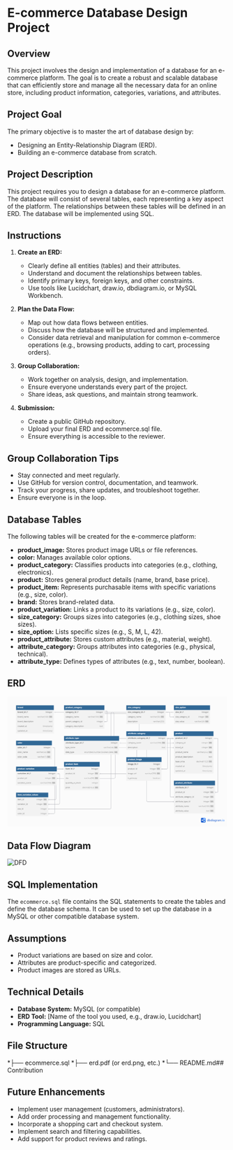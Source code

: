 # E-commerce Database Design Project

## Overview

This project involves the design and implementation of a database for an e-commerce platform.  The goal is to create a robust and scalable database that can efficiently store and manage all the necessary data for an online store, including product information, categories, variations, and attributes.

## Project Goal

The primary objective is to master the art of database design by:

* Designing an Entity-Relationship Diagram (ERD).
* Building an e-commerce database from scratch.

## Project Description

This project requires you to design a database for an e-commerce platform.  The database will consist of several tables, each representing a key aspect of the platform.  The relationships between these tables will be defined in an ERD.  The database will be implemented using SQL.

## Instructions

1.  **Create an ERD:**
    * Clearly define all entities (tables) and their attributes.
    * Understand and document the relationships between tables.
    * Identify primary keys, foreign keys, and other constraints.
    * Use tools like Lucidchart, draw.io, dbdiagram.io, or MySQL Workbench.

2.  **Plan the Data Flow:**
    * Map out how data flows between entities.
    * Discuss how the database will be structured and implemented.
    * Consider data retrieval and manipulation for common e-commerce operations (e.g., browsing products, adding to cart, processing orders).

3.  **Group Collaboration:**
    * Work together on analysis, design, and implementation.
    * Ensure everyone understands every part of the project.
    * Share ideas, ask questions, and maintain strong teamwork.

4.  **Submission:**
    * Create a public GitHub repository.
    * Upload your final ERD and ecommerce.sql file.
    * Ensure everything is accessible to the reviewer.

## Group Collaboration Tips

* Stay connected and meet regularly.
* Use GitHub for version control, documentation, and teamwork.
* Track your progress, share updates, and troubleshoot together.
* Ensure everyone is in the loop.

## Database Tables

The following tables will be created for the e-commerce platform:

* **product_image:** Stores product image URLs or file references.
* **color:** Manages available color options.
* **product_category:** Classifies products into categories (e.g., clothing, electronics).
* **product:** Stores general product details (name, brand, base price).
* **product_item:** Represents purchasable items with specific variations (e.g., size, color).
* **brand:** Stores brand-related data.
* **product_variation:** Links a product to its variations (e.g., size, color).
* **size_category:** Groups sizes into categories (e.g., clothing sizes, shoe sizes).
* **size_option:** Lists specific sizes (e.g., S, M, L, 42).
* **product_attribute:** Stores custom attributes (e.g., material, weight).
* **attribute_category:** Groups attributes into categories (e.g., physical, technical).
* **attribute_type:** Defines types of attributes (e.g., text, number, boolean).

## ERD 

![ERD](images/erd.png)

## Data Flow Diagram 

![DFD](images/dfd.png)

## SQL Implementation

The `ecommerce.sql` file contains the SQL statements to create the tables and define the database schema.  It can be used to set up the database in a MySQL or other compatible database system.

## Assumptions

* Product variations are based on size and color.
* Attributes are product-specific and categorized.
* Product images are stored as URLs.

## Technical Details

* **Database System:** MySQL (or compatible)
* **ERD Tool:** [Name of the tool you used, e.g., draw.io, Lucidchart]
* **Programming Language:** SQL

##  File Structure
*├── ecommerce.sql
*├── erd.pdf (or erd.png, etc.)
*└── README.md## Contribution

## Future Enhancements
* Implement user management (customers, administrators).
* Add order processing and management functionality.
* Incorporate a shopping cart and checkout system.
* Implement search and filtering capabilities.
* Add support for product reviews and ratings.

